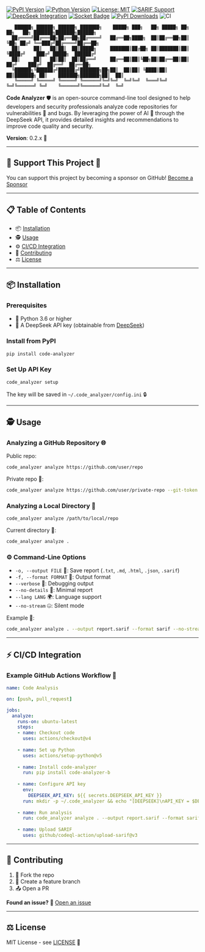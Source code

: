 [![PyPI Version](https://img.shields.io/pypi/v/code-analyzer-b.svg)](https://pypi.org/project/code-analyzer-b/)
[![Python Version](https://img.shields.io/badge/python-3.6%2B-blue)](https://www.python.org/)
[![License: MIT](https://img.shields.io/badge/License-MIT-blue.svg)](https://github.com/BotirBakhtiyarov/code_analyzer-b/blob/main/LICENSE)
[![SARIF Support](https://img.shields.io/badge/SARIF-2.1.0-green.svg)](https://docs.github.com/en/code-security/code-scanning/integrating-with-code-scanning/sarif-support-for-code-scanning)
[![DeepSeek Integration](https://img.shields.io/badge/DeepSeek-API-7c3aed.svg)](https://deepseek.com)
[![Socket Badge](https://socket.dev/api/badge/pypi/package/code-analyzer-b/0.2.4?artifact_id=tar-gz)](https://socket.dev/pypi/package/code-analyzer-b/overview/0.2.4/tar-gz)
[![PyPI Downloads](https://static.pepy.tech/badge/code-analyzer-b)](https://pepy.tech/projects/code-analyzer-b)
![CI](https://github.com/botirbakhtiyarov/code_analyzer-b/actions/workflows/testing.yml/badge.svg)
```
   ██████╗ ██████╗ ██████╗ ███████╗    █████╗ ███╗   ██╗ █████╗ ██╗   ██╗   ██╗ ███████╗███████╗██████╗ 
  ██╔════╝██╔═══██╗██╔══██╗██╔════╝   ██╔══██╗████╗  ██║██╔══██╗██║   ╚██╗ ██╔╝ ╚══███╔╝██╔════╝██╔══██╗
  ██║     ██║   ██║██║  ██║█████╗     ███████║██╔██╗ ██║███████║██║    ╚████╔╝    ███╔╝ █████╗  ██████╔╝
  ██║     ██║   ██║██║  ██║██╔══╝     ██╔══██║██║╚██╗██║██╔══██║██║      ██╔╝    ███╔╝  ██╔══╝  ██╔══██╗
  ╚██████╗╚██████╔╝██████╔╝███████╗██╗██║  ██║██║ ╚████║██║  ██║███████╗ ██║    ███████╗███████╗██║  ██║
   ╚═════╝ ╚═════╝ ╚═════╝ ╚══════╝╚═╝╚═╝  ╚═╝╚═╝  ╚═══╝╚═╝  ╚═╝╚══════╝ ╚═╝    ╚══════╝╚══════╝╚═╝  ╚═╝
```

**Code Analyzer** 🛡️ is an open-source command-line tool designed to help developers and security professionals analyze code repositories for vulnerabilities 🐛 and bugs. By leveraging the power of AI 🤖 through the DeepSeek API, it provides detailed insights and recommendations to improve code quality and security.

**Version**: 0.2.x 🚀

---

## 🌟 Support This Project 🌟
You can support this project by becoming a sponsor on GitHub!
[Become a Sponsor](https://github.com/sponsorships/BotirBakhtiyarov)

---

## 📋 Table of Contents

- 📦 [Installation](##installation)
- 🕵️ [Usage](##usage)
- ⚙️ [CI/CD Integration](##cicd-integration)
- 🤝 [Contributing](##contributing)
- ⚖️ [License](##license)

---

## 📦 Installation

### Prerequisites

- 🐍 Python 3.6 or higher
- 🔑 A DeepSeek API key (obtainable from [DeepSeek](https://www.deepseek.com/))

### Install from PyPI

```bash
pip install code-analyzer
```

### Set Up API Key

```bash
code_analyzer setup
```
The key will be saved in `~/.code_analyzer/config.ini` 🔒

---

## 🕵️ Usage

### Analyzing a GitHub Repository 🌐

Public repo:
```bash
code_analyzer analyze https://github.com/user/repo
```

Private repo 🔐:
```bash
code_analyzer analyze https://github.com/user/private-repo --git-token YOUR_TOKEN
```

### Analyzing a Local Directory 📂

```bash
code_analyzer analyze /path/to/local/repo
```

Current directory 🔄:
```bash
code_analyzer analyze .
```

### ⚙️ Command-Line Options

- `-o, --output FILE` 💾: Save report (`.txt`, `.md`, `.html`, `.json`, `.sarif`)
- `-f, --format FORMAT` 🎨: Output format
- `--verbose` 📢: Debugging output
- `--no-details` 🚫: Minimal report
- `--lang LANG` 🌍: Language support
- `--no-stream` 🤐: Silent mode

Example 🧪:
```bash
code_analyzer analyze . --output report.sarif --format sarif --no-stream --lang uz
```

---

## ⚡ CI/CD Integration

### Example GitHub Actions Workflow 🤖

```yaml
name: Code Analysis

on: [push, pull_request]

jobs:
  analyze:
    runs-on: ubuntu-latest
    steps:
    - name: Checkout code 
      uses: actions/checkout@v4
    
    - name: Set up Python 
      uses: actions/setup-python@v5
    
    - name: Install code-analyzer 
      run: pip install code-analyzer-b
    
    - name: Configure API key 
      env:
        DEEPSEEK_API_KEY: ${{ secrets.DEEPSEEK_API_KEY }}
      run: mkdir -p ~/.code_analyzer && echo "[DEEPSEEK]\nAPI_KEY = $DEEPSEEK_API_KEY" > ~/.code_analyzer/config.ini
    
    - name: Run analysis 
      run: code_analyzer analyze . --output report.sarif --format sarif --no-stream --lang en
    
    - name: Upload SARIF 
      uses: github/codeql-action/upload-sarif@v3
```

---

## 🤝 Contributing

1. 🍴 Fork the repo
2. 🌱 Create a feature branch
3. 📤 Open a PR

**Found an issue?** 🐛 [Open an issue](https://github.com/BotirBakhtiyarov/code_analyzer-b/issues)

---

## ⚖️ License

MIT License - see [LICENSE](LICENSE) 📜
